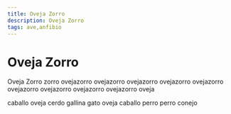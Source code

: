 ```yaml
---
title: Oveja Zorro
description: Oveja Zorro
tags: ave,anfibio
---
```


# Oveja Zorro

Oveja Zorro zorro ovejazorro ovejazorro ovejazorro ovejazorro ovejazorro ovejazorro ovejazorro ovejazorro ovejazorro oveja

caballo oveja cerdo gallina gato oveja caballo perro perro conejo